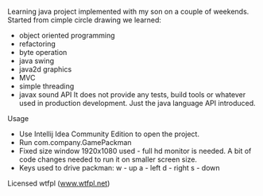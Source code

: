 Learning java project implemented with my son on a couple of weekends.
Started from cimple circle drawing we learned:
 - object oriented programming
 - refactoring
 - byte operation
 - java swing
 - java2d graphics
 - MVC
 - simple threading
 - javax sound API
It does not provide any tests, build tools or whatever used in production development. 
Just the java language API introduced.

Usage
- Use Intellij Idea Community Edition to open the project.
- Run com.company.GamePackman
- Fixed size window 1920x1080 used - full hd monitor is needed. A bit of code changes needed to run it on smaller screen size.
- Keys used to drive packman:
 w - up
 a - left
 d - right
 s - down

Licensed wtfpl (www.wtfpl.net)


